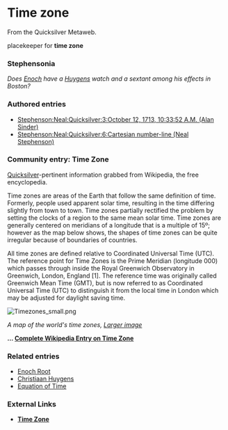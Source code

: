 
# Time zone

From the Quicksilver Metaweb.

placekeeper for **time zone**
### Stephensonia


*Does [Enoch](/stephenson-neal-quicksilver-enoch-root) have a [Huygens](/christiaan-huygens) watch and a sextant among his effects in Boston?*

### Authored entries


* [Stephenson:Neal:Quicksilver:3:October 12, 1713, 10:33:52 A.M. (Alan Sinder)](/stephenson-neal-quicksilver-3-october-12-1713-10-33-52-a-m-alan-sinder)
* [Stephenson:Neal:Quicksilver:6:Cartesian number-line (Neal Stephenson)](/stephenson-neal-quicksilver-6-cartesian-number-line-neal-stephenson)


### Community entry: Time Zone


[Quicksilver](/stephenson-neal-quicksilver)-pertinent information grabbed from Wikipedia, the free encyclopedia. 

Time zones are areas of the Earth that follow the same definition of time. Formerly, people used apparent solar time, resulting in the time differing slightly from town to town. Time zones partially rectified the problem by setting the clocks of a region to the same mean solar time. Time zones are generally centered on meridians of a longitude that is a multiple of 15º; however as the map below shows, the shapes of time zones can be quite irregular because of boundaries of countries. 

All time zones are defined relative to Coordinated Universal Time (UTC). The reference point for Time Zones is the Prime Meridian (longitude 000) which passes through inside the Royal Greenwich Observatory in Greenwich, London, England [1]. The reference time was originally called Greenwich Mean Time (GMT), but is now referred to as Coordinated Universal Time (UTC) to distinguish it from the local time in London which may be adjusted for daylight saving time. 

![Timezones_small.png](/images/Timezones_small.png)  

*A map of the world's time zones, [Larger image](/http-en-wikipedia-org-upload-4-4b-timezones-png)*

**... [Complete Wikipedia Entry on Time Zone](/http-en2-wikipedia-org-wiki-time-zone)**

### Related entries


* [Enoch Root](/stephenson-neal-quicksilver-enoch-root)
* [Christiaan Huygens](/christiaan-huygens)
* [Equation of Time](/equation-of-time)


### External Links


* **[Time Zone](/http-en2-wikipedia-org-wiki-time-zone)**
